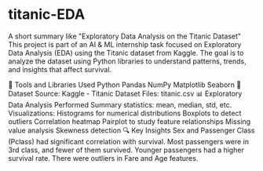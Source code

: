 # titanic-EDA
A short summary like "Exploratory Data Analysis on the Titanic Dataset"
This project is part of an AI & ML internship task focused on Exploratory Data Analysis (EDA) using the Titanic dataset from Kaggle. The goal is to analyze the dataset using Python libraries to understand patterns, trends, and insights that affect survival.

🧰 Tools and Libraries Used
Python
Pandas
NumPy
Matplotlib
Seaborn
📁 Dataset
Source: Kaggle - Titanic Dataset
Files: titanic.csv
📊 Exploratory Data Analysis Performed
Summary statistics: mean, median, std, etc.
Visualizations:
Histograms for numerical distributions
Boxplots to detect outliers
Correlation heatmap
Pairplot to study feature relationships
Missing value analysis
Skewness detection
🔍 Key Insights
Sex and Passenger Class (Pclass) had significant correlation with survival.
Most passengers were in 3rd class, and fewer of them survived.
Younger passengers had a higher survival rate.
There were outliers in Fare and Age features.
